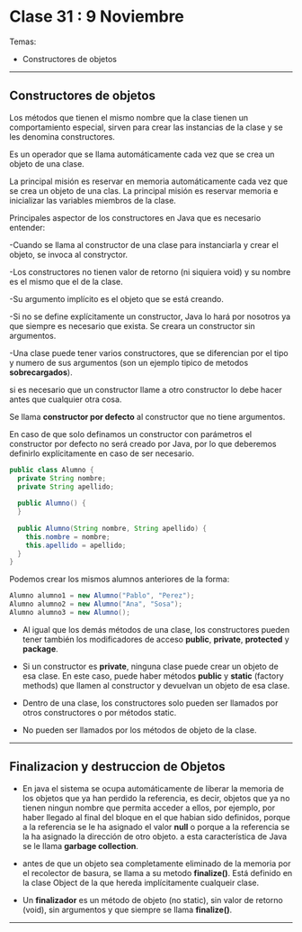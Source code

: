 #  Clase 31 : 9 Noviembre

Temas: 

- Constructores de objetos

---

## Constructores de objetos

Los métodos que tienen el mismo nombre que la clase tienen un comportamiento especial, sirven para crear las instancias de la clase y se les denomina constructores.

Es un operador que se llama automáticamente cada vez que se crea un objeto de una clase.

La principal misión es reservar en memoria automáticamente cada vez que se crea un objeto de una clas. La principal misión es reservar memoria e inicializar las variables miembros de la clase.

Principales aspector de los constructores en Java que es necesario entender:

-Cuando se llama al constructor de una clase para instanciarla y crear el objeto, se invoca al constryctor.

-Los constructores no tienen valor de retorno (ni siquiera void) y su nombre es el mismo que el de la clase.

-Su argumento implícito es el objeto que se está creando.

-Si no se define explícitamente un constructor, Java lo hará por nosotros ya que siempre es necesario que exista. Se creara un constructor sin argumentos.

-Una clase puede tener varios constructores, que se diferencian por el tipo y numero de sus argumentos (son un ejemplo tipico de metodos **sobrecargados**).

si es necesario que un constructor llame a otro constructor lo debe hacer antes que cualquier otra cosa.

Se llama **constructor por defecto** al constructor que no tiene argumentos.

En caso de que solo definamos un constructor con parámetros el constructor por defecto no será creado por Java, por lo que deberemos definirlo explícitamente en caso de ser necesario.

```JAVA
public class Alumno {
  private String nombre;
  private String apellido;
  
  public Alumno() {
  }
  
  public Alumno(String nombre, String apellido) {
    this.nombre = nombre;
    this.apellido = apellido;
  }
}
```

Podemos crear los mismos alumnos anteriores de la forma:

```JAVA
Alumno alumno1 = new Alumno("Pablo", "Perez");
Alumno alumno2 = new Alumno("Ana", "Sosa");
Alumno alumno3 = new Alumno();
```


- Al igual que los demás métodos de una clase, los constructores pueden tener también los modificadores de acceso **public**, **private**, **protected** y **package**.

- Si un constructor es **private**, ninguna clase puede crear un objeto de esa clase. En este caso, puede haber métodos **public** y **static** (factory methods) que llamen al constructor y devuelvan un objeto de esa clase.

- Dentro de una clase, los constructores solo pueden ser llamados por otros constructores o por métodos static.

- No pueden ser llamados por los métodos de objeto de la clase.

---

## Finalizacion y destruccion de Objetos

- En java el sistema se ocupa automáticamente de liberar la memoria de los objetos que ya han perdido la referencia, es decir, objetos que ya no tienen ningun nombre que permita acceder a ellos, por ejemplo, por haber llegado al final del bloque en el que habian sido definidos, porque a la referencia se le ha asignado el valor **null** o porque a la referencia se la ha asignado la dirección de otro objeto. a esta característica de Java se le llama **garbage collection**.

- antes de que un objeto sea completamente eliminado de la memoria por el recolector de basura, se llama a su metodo **finalize()**. Está definido en la clase Object de la que hereda implícitamente cualqueir clase.

- Un **finalizador** es un método de objeto (no static), sin valor de retorno (void), sin argumentos y que siempre se llama **finalize()**.

---
